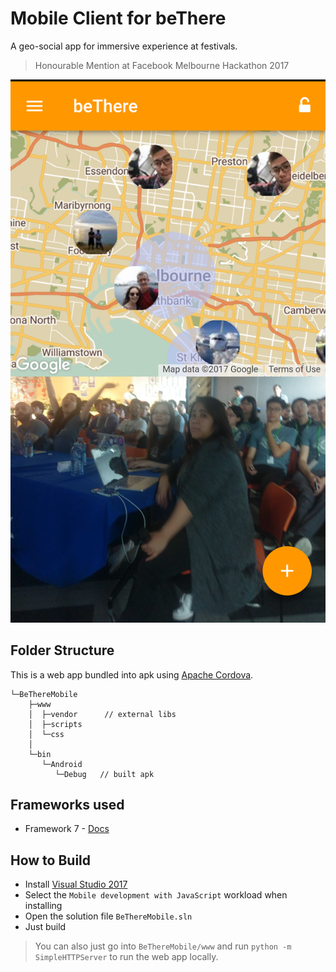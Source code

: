 # Mobile Client for beThere
A geo-social app for immersive experience at festivals. 

> Honourable Mention at Facebook Melbourne Hackathon 2017

![Screen Shot](screenshot.png)

## Folder Structure
This is a web app bundled into apk using [Apache Cordova](http://cordova.apache.org/).


```
└─BeThereMobile
    ├─www
    │  ├─vendor      // external libs
    │  ├─scripts
    │  └─css     
    │     
    └─bin
       └─Android
          └─Debug   // built apk
```

## Frameworks used

 - Framework 7  - [Docs](http://framework7.io/docs/) 

## How to Build

 - Install [Visual Studio 2017](http://visualstudio.com/)
 - Select the `Mobile development with JavaScript` workload when installing
 - Open the solution file `BeThereMobile.sln`
 - Just build
 
> You can also just go into `BeThereMobile/www` and run `python -m SimpleHTTPServer` to run the web app locally.